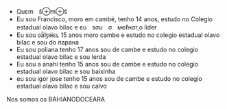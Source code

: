 -  Ωuεmㅤš⊕m⊕š
- Eu sou Francisco, moro em cambé, tenho 14 anos, estudo no Colegio estadual olavo bilac e єυㅤsσυㅤσㅤмєℓнσr,o lider
- Eu sou ɢǟɮʀɨɛʟ 15 anos moro cambe e estudo no colegio estadual olavo bilac e sou do парана
- Eu sou poliana tenho 17 anos sou de cambe e estudo no colegio estadual olavo bilac e sou lerda
- Eu sou a anahi tenho 15 anos sou de cambe e estudo no colegio estadual olavo bilac e sou baixinha
- eu sou igor jose tenho 15 anos sou de cambe e estudo no colegio estadual olavo bilac e sou calvo

Nos somos os BAHIANODOCEARA
